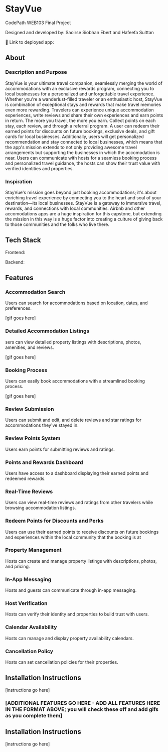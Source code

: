 # StayVue

CodePath WEB103 Final Project

Designed and developed by: Saoirse Siobhan Ebert and Hafeefa Sulttan

🔗 Link to deployed app:

## About

### Description and Purpose

StayVue is your ultimate travel companion, seamlessly merging the world of accommodations with an exclusive rewards program, connecting you to local businesses for a personalized and unforgettable travel experience. Whether you're a wanderlust-filled traveler or an enthusiastic host, StayVue is combination of exceptional stays and rewards that make travel memories even more rewarding. Travelers can experience unique accommodation experiences, write reviews and share their own experiences and earn points in return. The more you travel, the more you earn. Collect points on each stay, each review, and through a referral program. A user can redeem their earned points for discounts on future bookings, exclusive deals, and gift cards for local businesses. Additionally, users will get personalized recommendation and stay connected to local businesses, which means that the app's mission extends to not only providing awesome travel arrangements but supporting the businesses in which the accomodation is near. Users can communicate with hosts for a seamless booking process and personalized travel guidance, the hosts can show their trust value with verified identities and properties.

### Inspiration

StayVue's mission goes beyond just booking accommodations; it's about enriching travel experience by connecting you to the heart and soul of your destination—its local businesses. StayVue is a gateway to immersive travel, rewards, and connections with local communities. Airbnb and other accomodations apps are a huge inspiration for this capstone, but extending the mission in this way is a huge factor into creating a culture of giving back to those communities and the folks who live there.

## Tech Stack

Frontend:

Backend:

## Features

### Accommodation Search

Users can search for accommodations based on location, dates, and preferences.

[gif goes here]

### Detailed Accommodation Listings

sers can view detailed property listings with descriptions, photos, amenities, and reviews.

[gif goes here]

### Booking Process

Users can easily book accommodations with a streamlined booking process.

[gif goes here]

### Review Submission

Users can submit and edit, and delete reviews and star ratings for accommodations they've stayed in.

### Review Points System

Users earn points for submitting reviews and ratings.

### Points and Rewards Dashboard

Users have access to a dashboard displaying their earned points and redeemed rewards.

### Real-Time Reviews

Users can view real-time reviews and ratings from other travelers while browsing accommodation listings.

### Redeem Points for Discounts and Perks

Users can use their earned points to receive discounts on future bookings and experiences within the local community that the booking is at

### Property Management

Hosts can create and manage property listings with descriptions, photos, and pricing.

### In-App Messaging

Hosts and guests can communicate through in-app messaging.

### Host Verification

Hosts can verify their identity and properties to build trust with users.

### Calendar Availability

Hosts can manage and display property availability calendars.

### Cancellation Policy

Hosts can set cancellation policies for their properties.

## Installation Instructions

[instructions go here]

### [ADDITIONAL FEATURES GO HERE - ADD ALL FEATURES HERE IN THE FORMAT ABOVE; you will check these off and add gifs as you complete them]

## Installation Instructions

[instructions go here]
